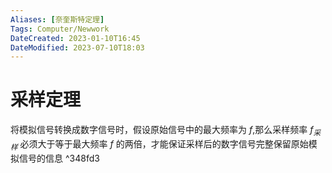 ```yaml
---
Aliases: [奈奎斯特定理]
Tags: Computer/Newwork 
DateCreated: 2023-01-10T16:45
DateModified: 2023-07-10T18:03
---
```

# 采样定理

将模拟信号转换成数字信号时，假设原始信号中的最大频率为 $f$,那么采样频率 $f_{采样}$ 必须大于等于最大频率 $f$ 的两倍，才能保证采样后的数字信号完整保留原始模拟信号的信息 ^348fd3
